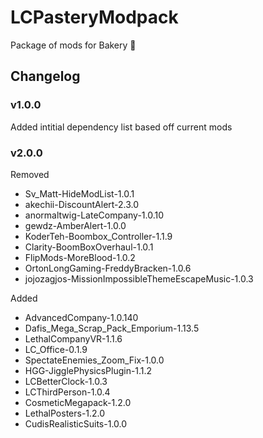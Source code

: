 # LCPasteryModpack

Package of mods for Bakery :croissant:

## Changelog

### v1.0.0

Added intitial dependency list based off current mods

### v2.0.0

Removed
- Sv_Matt-HideModList-1.0.1
- akechii-DiscountAlert-2.3.0
- anormaltwig-LateCompany-1.0.10
- gewdz-AmberAlert-1.0.0
- KoderTeh-Boombox_Controller-1.1.9
- Clarity-BoomBoxOverhaul-1.0.1
- FlipMods-MoreBlood-1.0.2
- OrtonLongGaming-FreddyBracken-1.0.6
- jojozagjos-MissionImpossibleThemeEscapeMusic-1.0.3

Added
- AdvancedCompany-1.0.140
- Dafis_Mega_Scrap_Pack_Emporium-1.13.5
- LethalCompanyVR-1.1.6
- LC_Office-0.1.9
- SpectateEnemies_Zoom_Fix-1.0.0
- HGG-JigglePhysicsPlugin-1.1.2
- LCBetterClock-1.0.3
- LCThirdPerson-1.0.4
- CosmeticMegapack-1.2.0
- LethalPosters-1.2.0
- CudisRealisticSuits-1.0.0